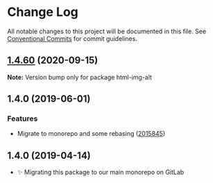 # Change Log

All notable changes to this project will be documented in this file.
See [Conventional Commits](https://conventionalcommits.org) for commit guidelines.

## [1.4.60](https://gitlab.com/codsen/codsen/compare/html-img-alt@1.4.59...html-img-alt@1.4.60) (2020-09-15)

**Note:** Version bump only for package html-img-alt





## 1.4.0 (2019-06-01)

### Features

- Migrate to monorepo and some rebasing ([2015845](https://gitlab.com/codsen/codsen/commit/2015845))

## 1.4.0 (2019-04-14)

- ✨ Migrating this package to our main monorepo on GitLab
